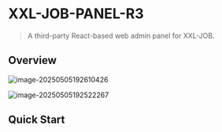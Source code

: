 # XXL-JOB-PANEL-R3

> A third-party React-based web admin panel for XXL-JOB.

## Overview

![image-20250505192610426](https://weasley.oss-cn-shanghai.aliyuncs.com/Photos/image-20250505192610426_20250505192610.png)

![image-20250505192522267](https://weasley.oss-cn-shanghai.aliyuncs.com/Photos/image-20250505192522267_20250505192523.png)

## Quick Start
